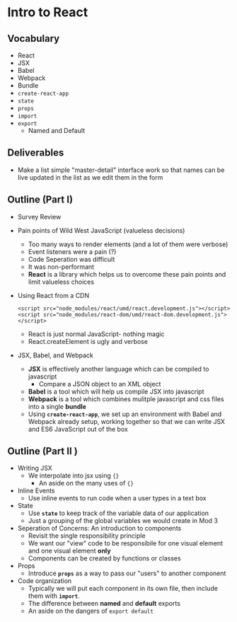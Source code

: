 # Intro to React

## Vocabulary

* React
* JSX
* Babel
* Webpack
* Bundle
* `create-react-app`
* `state`
* `props`
* `import`
* `export`
  * Named and Default

## Deliverables

* Make a list simple "master-detail" interface work so that names can be live updated in the list as we edit them in the form

## Outline (Part I)

- Survey Review

- Pain points of Wild West JavaScript (valueless decisions)

  - Too many ways to render elements (and a lot of them were verbose)
  - Event listeners were a pain (?)
  - Code Seperation was difficult
  - It was non-performant
  - **React** is a library which helps us to overcome these pain points and limit valueless choices

- Using React from a CDN
  ```
  <script src="node_modules/react/umd/react.development.js"></script>
  <script src="node_modules/react-dom/umd/react-dom.development.js"></script>
  ```
  - React is just normal JavaScript- nothing magic
  - React.createElement is ugly and verbose

- JSX, Babel, and Webpack

  - **JSX** is effectively another language which can be compiled to javascript 
    - Compare a JSON object to an XML object
  - **Babel** is a tool which will help us compile JSX into javascript
  - **Webpack** is a tool which combines mulitple javascript and css files into a single **bundle**
  - Using **`create-react-app`**, we set up an environment with Babel and Webpack already setup, working together so that we can write JSX and ES6 JavaScript out of the box

## Outline (Part II )

- Writing JSX
  - We interpolate into jsx using `{}`
    - An aside on the many uses of `{}`
- Inline Events
  - Use inline events to run code when a user types in a text box
- State
  - Use **`state`** to keep track of the variable data of our application
  - Just a grouping of the global variables we would create in Mod 3
- Seperation of Concerns: An introduction to components
  - Revisit the single responsibility principle
  - We want our "view" code to be responsibile for one visual element and one visual element **only**
  - Components can be created by functions or classes
- Props
  - Introduce **`props`** as a way to pass our "users" to another component
- Code organization 
  - Typically we will put each component in its own file, then include them with **`import`**.
  - The difference between **named** and **default** exports
  - An aside on the dangers of `export default`
